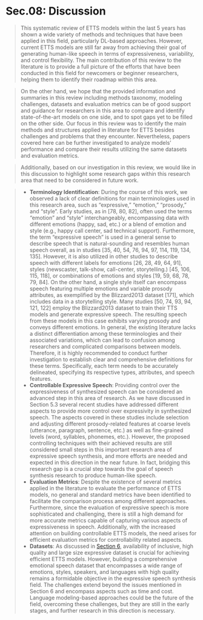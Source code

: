# Sec.08: Discussion

> This systematic review of ETTS models within the last 5 years has shown a wide variety of methods and techniques that have been applied in this field, particularly DL-based approaches.
> However, current ETTS models are still far away from achieving their goal of generating human-like speech in terms of expressiveness, variability, and control flexibility.
> The main contribution of this review to the literature is to provide a full picture of the efforts that have been conducted in this field for newcomers or beginner researchers, helping them to identify their roadmap within this area.

> On the other hand, we hope that the provided information and summaries in this review including methods taxonomy, modeling challenges, datasets and evaluation metrics can be of good support and guidance for researchers in this area to compare and identify state-of-the-art models on one side, and to spot gaps yet to be filled on the other side.
> Our focus in this review was to identify the main methods and structures applied in literature for ETTS besides challenges and problems that they encounter.
> Nevertheless, papers covered here can be further investigated to analyze models’ performance and compare their results utilizing the same datasets and evaluation metrics.

> Additionally, based on our investigation in this review, we would like in this discussion to highlight some research gaps within this research area that need to be considered in future work.

> - **Terminology Identification**: During the course of this work, we observed a lack of clear definitions for main terminologies used in this research area, such as “expressive,” “emotion,” “prosody,” and “style”.
> Early studies, as in [78, 80, 82], often used the terms “emotion” and “style” interchangeably, encompassing data with different emotions (happy, sad, etc.) or a blend of emotion and style (e.g., happy call center, sad technical support).
> Furthermore, the term “expressive speech” is used in a general sense to describe speech that is natural-sounding and resembles human speech overall, as in studies [35, 40, 54, 76, 94, 97, 114, 119, 134, 135].
> However, it is also utilized in other studies to describe speech with different labels for emotions [26, 28, 49, 64, 91], styles (newscaster, talk-show, call-center, storytelling.) [45, 106, 115, 118], or combinations of emotions and styles [19, 59, 68, 78, 79, 84].
> On the other hand, a single style itself can encompass speech featuring multiple emotions and variable prosody attributes, as exemplified by the Blizzard2013 dataset [171], which includes data in a storytelling style.
> Many studies [50, 74, 93, 94, 121, 122] employ the Blizzard2013 dataset to train their TTS models and generate expressive speech.
> The resulting speech from these models in this case exhibits varying prosody and conveys different emotions.
> In general, the existing literature lacks a distinct differentiation among these terminologies and their associated variations, which can lead to confusion among researchers and complicated comparisons between models.
> Therefore, it is highly recommended to conduct further investigation to establish clear and comprehensive definitions for these terms.
> Specifically, each term needs to be accurately delineated, specifying its respective types, attributes, and speech features.
> - **Controllable Expressive Speech**: Providing control over the expressiveness of synthesized speech can be considered an advanced step in this area of research.
> As we have discussed in Section 5.3 several recent studies have addressed different aspects to provide more control over expressivity in synthesized speech.
> The aspects covered in these studies include selection and adjusting different prosody-related features at coarse levels (utterance, paragraph, sentence, etc.) as well as fine-grained levels (word, syllables, phonemes, etc.).
> However, the proposed controlling techniques with their achieved results are still considered small steps in this important research area of expressive speech synthesis, and more efforts are needed and expected in this direction in the near future.
> In fact, bridging this research gap is a crucial step towards the goal of speech synthesis research to produce human-like speech.
> - **Evaluation Metrics**: Despite the existence of several metrics applied in the literature to evaluate the performance of ETTS models, no general and standard metrics have been identified to facilitate the comparison process among different approaches.
> Furthermore, since the evaluation of expressive speech is more sophisticated and challenging, there is still a high demand for more accurate metrics capable of capturing various aspects of expressiveness in speech.
> Additionally, with the increased attention on building controllable ETTS models, the need arises for efficient evaluation metrics for controllability related aspects.
> - **Datasets**: As discussed in [Section 6](Sec.06.md), availability of inclusive, high quality and large size expressive dataset is crucial for achieving efficient ETTS models.
> However, building a comprehensive emotional speech dataset that encompasses a wide range of emotions, styles, speakers, and languages with high quality remains a formidable objective in the expressive speech synthesis field.
> The challenges extend beyond the issues mentioned in Section 6 and encompass aspects such as time and cost.
> Language modeling-based approaches could be the future of the field, overcoming these challenges, but they are still in the early stages, and further research in this direction is necessary.